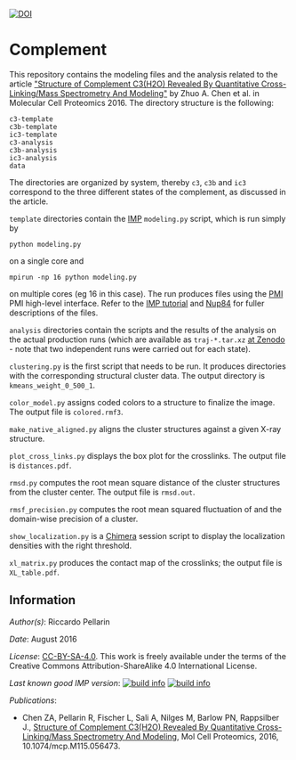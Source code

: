 [![DOI](https://zenodo.org/badge/DOI/10.5281/zenodo.1285940.svg)](https://doi.org/10.5281/zenodo.1285940)

# Complement

This repository contains the modeling files and the analysis related to the
article ["Structure of Complement C3(H2O) Revealed By Quantitative
Cross-Linking/Mass Spectrometry And Modeling"](https://www.ncbi.nlm.nih.gov/pubmed/27250206)
by Zhuo A. Chen et al. in Molecular Cell Proteomics 2016. The directory
structure is the following:


```
c3-template
c3b-template
ic3-template
c3-analysis
c3b-analysis
ic3-analysis
data
```

The directories are organized by system, thereby `c3`, `c3b` and `ic3` correspond to the three different states of the complement, as discussed in the article.

`template` directories contain the
[IMP](https://integrativemodeling.org)
`modeling.py` script, which is run simply by

```
python modeling.py
```

on a single core and

```
mpirun -np 16 python modeling.py
```

on multiple cores (eg 16 in this case). The run produces files using the
[PMI](https://github.com/salilab/pmi) PMI high-level interface.
Refer to the [IMP tutorial](https://integrativemodeling.org/nightly/doc/manual/rnapolii_stalk.html)
and [Nup84](https://salilab.org/nup84) for fuller descriptions of the files.

`analysis` directories contain the scripts and the results of the analysis
on the actual production runs (which are available as `traj-*.tar.xz`
[at Zenodo](https://doi.org/10.5281/zenodo.1285940) - note that two independent
runs were carried out for each state).

`clustering.py` is the first script that needs to be run. It produces directories with the corresponding structural cluster data. The output directory is `kmeans_weight_0_500_1`.

`color_model.py` assigns coded colors to a structure to finalize the image. The output file is `colored.rmf3`.

`make_native_aligned.py` aligns the cluster structures against a given X-ray structure.

`plot_cross_links.py` displays the box plot for the crosslinks. The output file is `distances.pdf`.

`rmsd.py` computes the root mean square distance of the cluster structures from the cluster center. The output file is `rmsd.out`.

`rmsf_precision.py` computes the root mean squared fluctuation of and the domain-wise precision of a cluster.

`show_localization.py` is a [Chimera](http://www.cgl.ucsf.edu/chimera/)
 session script to display the localization densities with the right threshold.

`xl_matrix.py` produces the contact map of the crosslinks; the output file is `XL_table.pdf`.

## Information

_Author(s)_: Riccardo Pellarin

_Date_: August 2016

_License_: [CC-BY-SA-4.0](https://creativecommons.org/licenses/by-sa/4.0/legalcode).
This work is freely available under the terms of the Creative Commons
Attribution-ShareAlike 4.0 International License.

_Last known good IMP version_: [![build info](https://integrativemodeling.org/systems/20/badge.svg?branch=master)](https://integrativemodeling.org/systems/) [![build info](https://integrativemodeling.org/systems/20/badge.svg?branch=develop)](https://integrativemodeling.org/systems/)

_Publications_:
 - Chen ZA, Pellarin R, Fischer L, Sali A, Nilges M, Barlow PN, Rappsilber J.,
   [Structure of Complement C3(H2O) Revealed By Quantitative Cross-Linking/Mass Spectrometry And Modeling](https://www.ncbi.nlm.nih.gov/pubmed/27250206), Mol Cell Proteomics, 2016, 10.1074/mcp.M115.056473.
